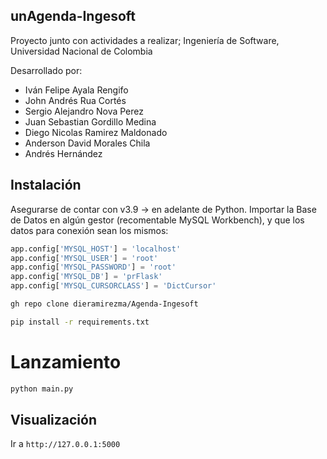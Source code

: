 ## unAgenda-Ingesoft
Proyecto junto con actividades a realizar; Ingeniería de Software, Universidad Nacional de Colombia

Desarrollado por:
- Iván Felipe Ayala Rengifo
- John Andrés Rua Cortés
- Sergio Alejandro Nova Perez
- Juan Sebastian Gordillo Medina
- Diego Nicolas Ramirez Maldonado
- Anderson David Morales Chila
- Andrés Hernández


## Instalación
Asegurarse de contar con v3.9 -> en adelante de Python. Importar la Base de Datos en algún gestor (recomentable MySQL Workbench), y que los datos para conexión sean los mismos:

```python
app.config['MYSQL_HOST'] = 'localhost'
app.config['MYSQL_USER'] = 'root'
app.config['MYSQL_PASSWORD'] = 'root'
app.config['MYSQL_DB'] = 'prFlask'
app.config['MYSQL_CURSORCLASS'] = 'DictCursor'
```

```bash
gh repo clone dieramirezma/Agenda-Ingesoft
```

```bash
pip install -r requirements.txt
```

# Lanzamiento
```bash
python main.py
```

## Visualización
Ir a `http://127.0.0.1:5000`

